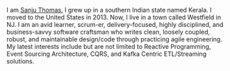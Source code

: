 I am [Sanju Thomas.](https://www.linkedin.com/in/sanjuthomas/) I grew up in a southern Indian state named Kerala. I moved to the United States in 2013. Now, I live in a town called Westfield in NJ. I am an avid learner, scrum-er, delivery-focused, highly disciplined, and business-savvy software craftsman who writes clean, loosely coupled, robust, and maintainable design/code through practicing agile engineering. My latest interests include but are not limited to Reactive Programming, Event Sourcing Architecture, CQRS, and Kafka Centric ETL/Streaming solutions.

